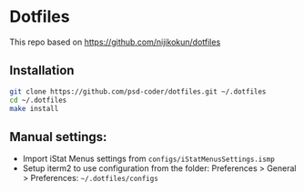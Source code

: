 # Dotfiles

This repo based on https://github.com/nijikokun/dotfiles

## Installation

```bash
git clone https://github.com/psd-coder/dotfiles.git ~/.dotfiles
cd ~/.dotfiles
make install
```

## Manual settings:

* Import iStat Menus settings from `configs/iStatMenusSettings.ismp`
* Setup iterm2 to use configuration from the folder: Preferences > General > Preferences: `~/.dotfiles/configs`
